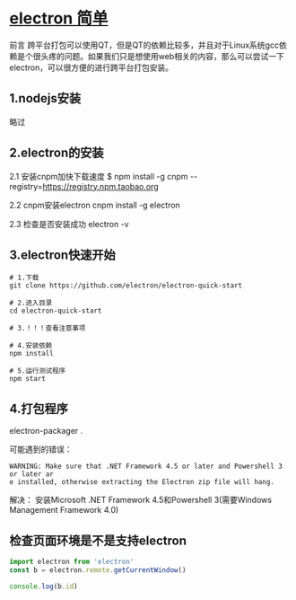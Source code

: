 # [electron 简单](https://blog.csdn.net/itas109/article/details/100127225)
前言
跨平台打包可以使用QT，但是QT的依赖比较多，并且对于Linux系统gcc依赖是个很头疼的问题。如果我们只是想使用web相关的内容，那么可以尝试一下electron，可以很方便的进行跨平台打包安装。

## 1.nodejs安装
略过

## 2.electron的安装
2.1 安装cnpm加快下载速度
$ npm install -g cnpm --registry=https://registry.npm.taobao.org

2.2 cnpm安装electron
cnpm install -g electron

2.3 检查是否安装成功
electron -v

## 3.electron快速开始
```
# 1.下载
git clone https://github.com/electron/electron-quick-start

# 2.进入目录
cd electron-quick-start

# 3.！！！查看注意事项

# 4.安装依赖
npm install

# 5.运行测试程序
npm start
```


## 4.打包程序
electron-packager .

可能遇到的错误：

    WARNING: Make sure that .NET Framework 4.5 or later and Powershell 3 or later ar
    e installed, otherwise extracting the Electron zip file will hang.

解决：
安装Microsoft .NET Framework 4.5和Powershell 3(需要Windows Management Framework 4.0)

## 检查页面环境是不是支持electron 


```js
import electron from 'electron'
const b = electron.remote.getCurrentWindow()

console.log(b.id)
```
